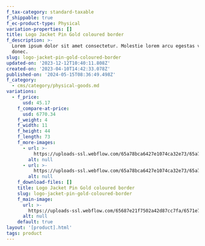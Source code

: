 ```yaml
---
f_tax-category: standard-taxable
f_shippable: true
f_ec-product-type: Physical
variation-properties: []
title: Logo Jacket Pin Gold coloured border
f_description: >-
  Lorem ipsum dolor sit amet consectetur. Molestie lorem arcu egestas varius
  donec.
slug: logo-jacket-pin-gold-coloured-border
updated-on: '2023-12-12T10:40:11.808Z'
created-on: '2023-04-10T14:42:33.078Z'
published-on: '2024-05-15T08:36:49.498Z'
f_category:
  - cms/category/physical-goods.md
variations:
  - f_price:
      usd: 45.17
    f_compare-at-price:
      usd: 6770.34
    f_weight: 4
    f_width: 11
    f_height: 44
    f_length: 73
    f_more-images:
      - url: >-
          https://uploads-ssl.webflow.com/65a78bca6427e1074ca32e73/65a78bca6427e1074ca32fad_Shop%20Small%20Image%205.png
        alt: null
      - url: >-
          https://uploads-ssl.webflow.com/65a78bca6427e1074ca32e73/65a78bca6427e1074ca32fac_Shop%20Small%20Image%206.png
        alt: null
    f_download-files: []
    title: Logo Jacket Pin Gold coloured border
    slug: logo-jacket-pin-gold-coloured-border
    f_main-image:
      url: >-
        https://uploads-ssl.webflow.com/65687e21f7502a42d87cc7fa/6571e7f70b20bdacf5787c4f_Logo%20Jacket%20Pin%20Image.jpg
      alt: null
    default: true
layout: '[product].html'
tags: product
---
```




